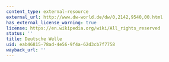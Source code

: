 ```yaml
---
content_type: external-resource
external_url: http://www.dw-world.de/dw/0,2142,9540,00.html
has_external_license_warning: true
license: https://en.wikipedia.org/wiki/All_rights_reserved
status: ''
title: Deutsche Welle
uid: eab46815-78ad-4e56-9f4a-62d3cb7f7758
wayback_url: ''
---
```

